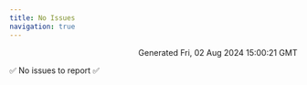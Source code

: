 ```yaml
---
title: No Issues
navigation: true
---
```


<p style="text-align:right;color:#cccs">
Generated Fri, 02 Aug 2024 15:00:21 GMT
</p>
<p>✅ No issues to report ✅</p>



